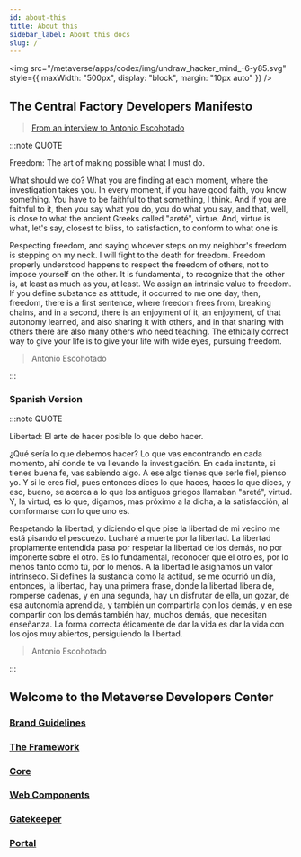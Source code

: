 ```yaml
---
id: about-this
title: About this
sidebar_label: About this docs
slug: /
---
```


<img src="/metaverse/apps/codex/img/undraw_hacker_mind_-6-y85.svg" style={{
  maxWidth: "500px",
  display: "block", 
  margin: "10px auto"
}} />

## The Central Factory Developers Manifesto

> [From an interview to Antonio Escohotado](https://www.youtube.com/watch?v=pJw4q1wCaC4)

:::note QUOTE

Freedom: The art of making possible what I must do.

What should we do? What you are finding at each moment, where the investigation takes you. In every moment, if you have good faith, you know something. You have to be faithful to that something, I think. And if you are faithful to it, then you say what you do, you do what you say, and that, well, is close to what the ancient Greeks called "areté", virtue. And, virtue is what, let's say, closest to bliss, to satisfaction, to conform to what one is.

Respecting freedom, and saying whoever steps on my neighbor's freedom is stepping on my neck. I will fight to the death for freedom. Freedom properly understood happens to respect the freedom of others, not to impose yourself on the other. It is fundamental, to recognize that the other is, at least as much as you, at least. We assign an intrinsic value to freedom. If you define substance as attitude, it occurred to me one day, then, freedom, there is a first sentence, where freedom frees from, breaking chains, and in a second, there is an enjoyment of it, an enjoyment, of that autonomy learned, and also sharing it with others, and in that sharing with others there are also many others who need teaching. The ethically correct way to give your life is to give your life with wide eyes, pursuing freedom.

> Antonio Escohotado

:::

### Spanish Version

:::note QUOTE

Libertad: El arte de hacer posible lo que debo hacer.

¿Qué sería lo que debemos hacer? Lo que vas encontrando en cada momento, ahí donde te va llevando la investigación. En cada instante, si tienes buena fe, vas sabiendo algo. A ese algo tienes que serle fiel, pienso yo. Y si le eres fiel, pues entonces dices lo que haces, haces lo que dices, y eso, bueno, se acerca a lo que los antiguos griegos llamaban "areté", virtud. Y, la virtud, es lo que, digamos, mas próximo a la dicha, a la satisfacción, al comformarse con lo que uno es.

Respetando la libertad, y diciendo el que pise la libertad de mi vecino me está pisando el pescuezo. Lucharé a muerte por la libertad. La libertad propiamente entendida pasa por respetar la libertad de los demás, no por imponerte sobre el otro. Es lo fundamental, reconocer que el otro es, por lo menos tanto como tú, por lo menos. A la libertad le asignamos un valor intrínseco. Si defines la sustancia como la actitud, se me ocurrió un día, entonces, la libertad, hay una primera frase, donde la libertad libera de, romperse cadenas, y en una segunda, hay un disfrutar de ella, un gozar, de esa autonomía aprendida, y también un compartirla con los demás, y en ese compartir con los demás también hay, muchos demás, que necesitan enseñanza. La forma correcta éticamente de dar la vida es dar la vida con los ojos muy abiertos, persiguiendo la libertad.

> Antonio Escohotado

:::

## **Welcome to the Metaverse Developers Center**

### [Brand Guidelines](brand-guidelines)

### [The Framework](framework/oddd)

### [Core](core/api-docs)

### [Web Components](web-components/api-docs)

### [Gatekeeper](gatekeeper/api-docs)

### [Portal](portal/api-docs)
